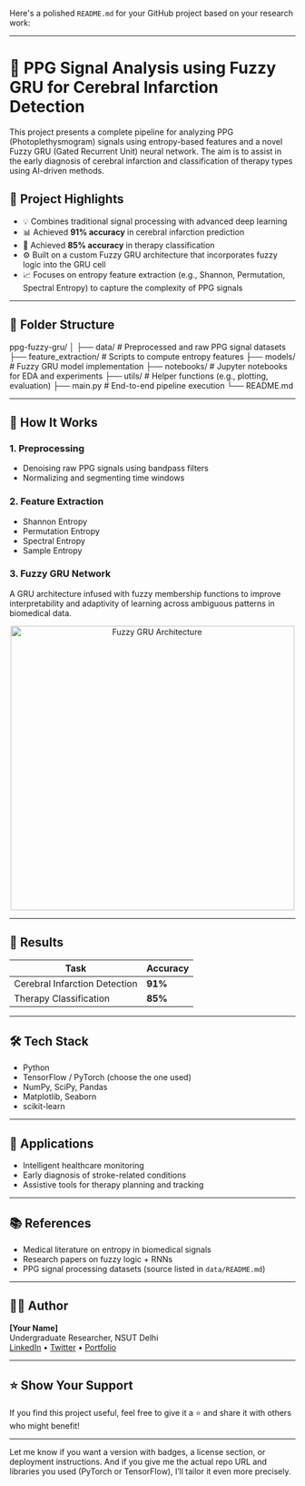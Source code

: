 Here's a polished `README.md` for your GitHub project based on your research work:

---


# 🧠 PPG Signal Analysis using Fuzzy GRU for Cerebral Infarction Detection

This project presents a complete pipeline for analyzing PPG (Photoplethysmogram) signals using entropy-based features and a novel Fuzzy GRU (Gated Recurrent Unit) neural network. The aim is to assist in the early diagnosis of cerebral infarction and classification of therapy types using AI-driven methods.

## 🔬 Project Highlights

- 💡 Combines traditional signal processing with advanced deep learning
- 📊 Achieved **91% accuracy** in cerebral infarction prediction
- 🧠 Achieved **85% accuracy** in therapy classification
- ⚙️ Built on a custom Fuzzy GRU architecture that incorporates fuzzy logic into the GRU cell
- 📈 Focuses on entropy feature extraction (e.g., Shannon, Permutation, Spectral Entropy) to capture the complexity of PPG signals

---

## 📁 Folder Structure


ppg-fuzzy-gru/
│
├── data/                # Preprocessed and raw PPG signal datasets
├── feature_extraction/  # Scripts to compute entropy features
├── models/              # Fuzzy GRU model implementation
├── notebooks/           # Jupyter notebooks for EDA and experiments
├── utils/               # Helper functions (e.g., plotting, evaluation)
├── main.py              # End-to-end pipeline execution
└── README.md


---

## 🚀 How It Works

### 1. Preprocessing
- Denoising raw PPG signals using bandpass filters
- Normalizing and segmenting time windows

### 2. Feature Extraction
- Shannon Entropy  
- Permutation Entropy  
- Spectral Entropy  
- Sample Entropy  

### 3. Fuzzy GRU Network
A GRU architecture infused with fuzzy membership functions to improve interpretability and adaptivity of learning across ambiguous patterns in biomedical data.

<p align="center">
  <img src="docs/fuzzy_gru_diagram.png" width="500px" alt="Fuzzy GRU Architecture"/>
</p>

---

## 🧪 Results

| Task                       | Accuracy |
|---------------------------|----------|
| Cerebral Infarction Detection | **91%**     |
| Therapy Classification       | **85%**     |

---

## 🛠️ Tech Stack

- Python
- TensorFlow / PyTorch (choose the one used)
- NumPy, SciPy, Pandas
- Matplotlib, Seaborn
- scikit-learn

---

## 🧠 Applications

- Intelligent healthcare monitoring
- Early diagnosis of stroke-related conditions
- Assistive tools for therapy planning and tracking

---

## 📚 References

- Medical literature on entropy in biomedical signals
- Research papers on fuzzy logic + RNNs
- PPG signal processing datasets (source listed in `data/README.md`)

---

## 🙋‍♂️ Author

**[Your Name]**  
Undergraduate Researcher, NSUT Delhi  
[LinkedIn](https://www.linkedin.com/in/your-profile) • [Twitter](https://twitter.com/your-handle) • [Portfolio](https://yourwebsite.com)

---

## ⭐️ Show Your Support

If you find this project useful, feel free to give it a ⭐️ and share it with others who might benefit!



---

Let me know if you want a version with badges, a license section, or deployment instructions. And if you give me the actual repo URL and libraries you used (PyTorch or TensorFlow), I’ll tailor it even more precisely.